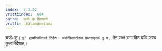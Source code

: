 ```yaml
---
index:  7.3.52
vrittiindex:  684
sutra:  चजोः कु घिण्ण्यतोः
vritti:  balamanorama 
---
```


चजोः कु। `कु' इत्यविभक्तिको निर्देशः। चजोर्घिण्ण्यतोश्च यथासङ्ख्यं तु न, `तेन रक्तं रागा'दित घञि जस्य कुत्वनिर्देशात्। 

